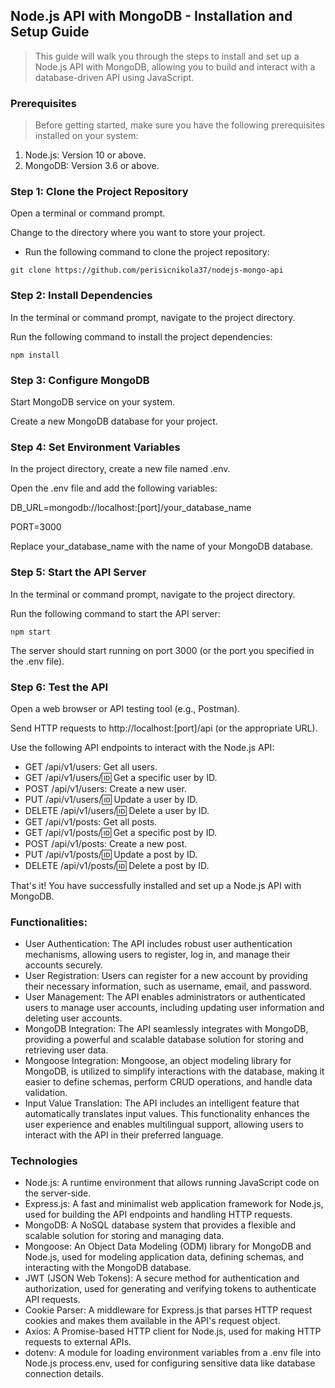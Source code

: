 ## Node.js API with MongoDB - Installation and Setup Guide  
> This guide will walk you through the steps to install and set up a Node.js API with MongoDB, allowing you to build and interact with a database-driven API using JavaScript.

### Prerequisites
> Before getting started, make sure you have the following prerequisites installed on your system:

1. Node.js: Version 10 or above.
2. MongoDB: Version 3.6 or above.

### Step 1: Clone the Project Repository
Open a terminal or command prompt.

Change to the directory where you want to store your project.

- Run the following command to clone the project repository:

`git clone https://github.com/perisicnikola37/nodejs-mongo-api`

### Step 2: Install Dependencies
In the terminal or command prompt, navigate to the project directory.

Run the following command to install the project dependencies:

`npm install`

### Step 3: Configure MongoDB
Start MongoDB service on your system.

Create a new MongoDB database for your project.

### Step 4: Set Environment Variables
In the project directory, create a new file named .env.

Open the .env file and add the following variables:

DB_URL=mongodb://localhost:[port]/your_database_name

PORT=3000

Replace your_database_name with the name of your MongoDB database.

### Step 5: Start the API Server
In the terminal or command prompt, navigate to the project directory.

Run the following command to start the API server:

`npm start`

The server should start running on port 3000 (or the port you specified in the .env file).

### Step 6: Test the API
Open a web browser or API testing tool (e.g., Postman).

Send HTTP requests to http://localhost:[port]/api (or the appropriate URL).

Use the following API endpoints to interact with the Node.js API:

- GET /api/v1/users: Get all users.
- GET /api/v1/users/:id: Get a specific user by ID.
- POST /api/v1/users: Create a new user.
- PUT /api/v1/users/:id: Update a user by ID.
- DELETE /api/v1/users/:id: Delete a user by ID.
- GET /api/v1/posts: Get all posts.
- GET /api/v1/posts/:id: Get a specific post by ID.
- POST /api/v1/posts: Create a new post.
- PUT /api/v1/posts/:id: Update a post by ID.
- DELETE /api/v1/posts/:id: Delete a post by ID.

That's it! You have successfully installed and set up a Node.js API with MongoDB. 

### Functionalities:

- User Authentication: The API includes robust user authentication mechanisms, allowing users to register, log in, and manage their accounts securely.
- User Registration: Users can register for a new account by providing their necessary information, such as username, email, and password.
- User Management: The API enables administrators or authenticated users to manage user accounts, including updating user information and deleting user accounts.
- MongoDB Integration: The API seamlessly integrates with MongoDB, providing a powerful and scalable database solution for storing and retrieving user data.
- Mongoose Integration: Mongoose, an object modeling library for MongoDB, is utilized to simplify interactions with the database, making it easier to define schemas, perform CRUD operations, and handle data validation.
- Input Value Translation: The API includes an intelligent feature that automatically translates input values. This functionality enhances the user experience and enables multilingual support, allowing users to interact with the API in their preferred language.

### Technologies

- Node.js: A runtime environment that allows running JavaScript code on the server-side.
- Express.js: A fast and minimalist web application framework for Node.js, used for building the API endpoints and handling HTTP requests.
- MongoDB: A NoSQL database system that provides a flexible and scalable solution for storing and managing data.
- Mongoose: An Object Data Modeling (ODM) library for MongoDB and Node.js, used for modeling application data, defining schemas, and interacting with the MongoDB database.
- JWT (JSON Web Tokens): A secure method for authentication and authorization, used for generating and verifying tokens to authenticate API requests.
- Cookie Parser: A middleware for Express.js that parses HTTP request cookies and makes them available in the API's request object.
- Axios: A Promise-based HTTP client for Node.js, used for making HTTP requests to external APIs.
- dotenv: A module for loading environment variables from a .env file into Node.js process.env, used for configuring sensitive data like database connection details.
